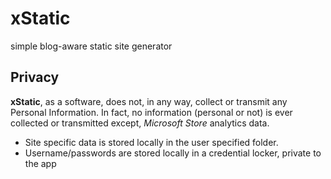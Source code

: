 # xStatic

simple blog-aware static site generator

## Privacy

**xStatic**, as a software, does not, in any way, collect or transmit any Personal Information. In fact, no information (personal or not) is ever collected or transmitted except, *Microsoft Store* analytics data.

- Site specific data is stored locally in the user specified folder.
- Username/passwords are stored locally in a credential locker, private to the app
